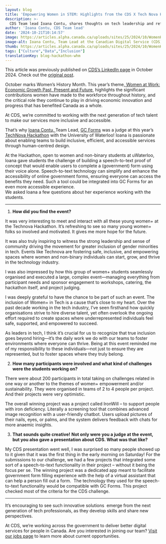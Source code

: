 ```yaml
---
layout: blog
title: 'Empowering Women in STEM: Highlights from the CDS X Tech Nova Hackathon for Women’s History Month'
description: >-
  CDS Team lead Ioana Contu, shares thoughts on tech leadership and reflections as a judge of the Technova Hackathon, hosted by the University of Waterloo.
author: 'Ioana Contu, CDS Team lead'
date: '2024-10-21T10:14:57'
image: https://articles.alpha.canada.ca/uploads/sites/25/2024/10/WomenHistoryMonth2024_LinkdIn_2.jpg
image-alt: Ioana Contu, Team Lead at the Canadian Digital Service (CDS), was a judge at this year's TechNova Hackathon at the University of Waterloo.
thumb: https://articles.alpha.canada.ca/uploads/sites/25/2024/10/WomenHistoryMonth2024_LinkdIn_2.jpg
tags: ["Culture","Data","Inclusion"]
translationKey: blog-hackathon-whm
---
```


<p>This article was previously published on <a href="https://www.linkedin.com/company/cds-snc/?viewAsMember=true" target="_blank" rel="noreferrer noopener">CDS’s LinkedIn page</a> in October 2024. Check out the <a href="https://www.linkedin.com/feed/update/urn:li:activity:7254128099473215488" target="_blank" rel="noreferrer noopener">original post</a>.</p>



<p>October marks Women’s History Month.&nbsp;This year’s theme,<a href="https://www.canada.ca/en/women-gender-equality/commemorations-celebrations/womens-history-month/2024-theme.html" target="_blank" rel="noreferrer noopener"> Women at Work: Economic Growth Past, Present and Future</a>, highlights the significant contributions women have made to the workforce throughout history, and the critical role they continue to play in driving economic innovation and progress that has benefited Canada as a whole.</p>



<p>At CDS, we’re committed to working with the next generation of tech talent to make our services more inclusive and accessible.</p>



<p>That’s why <a href="https://www.linkedin.com/in/ioanacontu/" target="_blank" rel="noreferrer noopener">Ioana Contu, </a>Team Lead, <a href="https://articles.alpha.canada.ca/forms-formulaires/" target="_blank" rel="noreferrer noopener">GC Forms</a> was a judge at this year&#8217;s <a href="https://itstechnova.org/" target="_blank" rel="noreferrer noopener">TechNova Hackathon</a> with the University of Waterloo! Ioana is passionate about enabling teams to build inclusive, efficient, and accessible services through human-centred design.</p>



<p>At the Hackathon, open to women and non-binary students at uWaterloo, Ioana gave students the challenge of building a speech-to-text proof of concept that would enable users to complete a (government) form using their voice alone. Speech-to-text technology can simplify and enhance the accessibility of online government forms, ensuring everyone can access the benefits they need. Such a tool could be integrated into GC Forms for an even more accessible experience. &nbsp;<br>We asked Ioana a few questions about her experience working with the students.</p>



<hr class="wp-block-separator has-alpha-channel-opacity" />



<ol class="wp-block-list">
<li><strong>How did you find the event?</strong></li>
</ol>



<p>It was very interesting to meet and interact with all these young women+ at the Technova Hackathon. It’s refreshing to see so many young women+ folks so involved and motivated. It gives me more hope for the future.&nbsp;</p>



<p>It was also truly inspiring to witness the strong leadership and sense of community driving the movement for greater inclusion of gender minorities in tech. Events like Technova are fostering safe, inclusive, and empowering spaces where women and non-binary individuals can start, grow, and thrive in the technology industry.&nbsp;</p>



<p>I was also impressed by how this group of women+ students seamlessly organised and executed a large, complex event—managing everything from participant needs and sponsor engagement to workshops, catering, the hackathon itself, and project judging.&nbsp;&nbsp;</p>



<p>I was deeply grateful to have the chance to be part of such an event. The inclusion of Women+ in Tech is a cause that’s close to my heart. Over the past decade working in the tech industry, I’ve seen firsthand how quickly organisations strive to hire diverse talent, yet often overlook the ongoing effort required to create spaces where underrepresented individuals feel safe, supported, and empowered to succeed.&nbsp;</p>



<p>As leaders in tech, I think it’s crucial for us to recognize that true inclusion goes beyond hiring—it’s the daily work we do with our teams to foster environments where everyone can thrive. Being at this event reminded me of my responsibility to these individuals—not just to ensure they are represented, but to foster spaces where they truly belong.</p>



<ol start="2" class="wp-block-list">
<li><strong>How many participants were involved and what kind of challenges were the students working on?</strong></li>
</ol>



<p>There were about 200 participants in total taking on challenges related in one way or another to the themes of women+ empowerment and/or sustainability. They were organised in teams of 2 to 4 people per project. And their projects were very optimistic.</p>



<p>The overall winning project was a project called IronWill &#8211; to support people with iron deficiency. Literally a screening tool that combines advanced image recognition with a user-friendly chatbot. Users upload pictures of their nails, eyes, or palms, and the system delivers feedback with chats for more anaemic insights.</p>



<ol start="3" class="wp-block-list">
<li><strong>That sounds quite creative!</strong> <strong>Not only were you a judge at the event, but you also gave a presentation about CDS. What was that like?&nbsp;</strong></li>
</ol>



<p>My CDS presentation went well, I was surprised so many people showed up to it given that it was the first thing in the early morning on Saturday! For the submissions to our challenge, we had a few projects that integrated some sort of a speech-to-text functionality in their project &#8211; without it being the focus per se. The winning project was a dedicated app meant to facilitate government form filling experience with the help of a virtual assistant that can help a person fill out a form.&nbsp; The technology they used for the speech-to-text functionality would be compatible with GC Forms. This project checked most of the criteria for the CDS challenge.</p>



<hr class="wp-block-separator has-alpha-channel-opacity" />



<p>It’s encouraging to see such innovative solutions&nbsp; emerge from the next generation of tech professionals, as they develop skills and share new perspectives.</p>



<p>At CDS, we&#8217;re working across the government to deliver better digital services for people in Canada. Are you interested in joining our team? <a href="https://digital.canada.ca/jobs/" target="_blank" rel="noreferrer noopener">Visit our jobs page</a> to learn more about current opportunities.&nbsp;</p>



<p></p>

